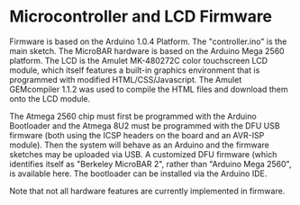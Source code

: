 Microcontroller and LCD Firmware
========


Firmware is based on the Arduino 1.0.4 Platform.  The "controller.ino" is the main sketch.  The MicroBAR hardware is based on the Arduino Mega 2560 platform.  The LCD is the Amulet MK-480272C color touchscreen LCD module, which itself features a built-in graphics environment that is programmed with modified HTML/CSS/Javascript.  The Amulet GEMcompiler 1.1.2 was used to compile the HTML files and download them onto the LCD module.

The Atmega 2560 chip must first be programmed with the Arduino Bootloader and the Atmega 8U2 must be programmed with the DFU USB firmware (both using the ICSP headers on the board and an AVR-ISP module).  Then the system will behave as an Arduino and the firmware sketches may be uploaded via USB.  A customized DFU firmware (which identifies itself as "Berkeley MicroBAR 2", rather than "Arduino Mega 2560", is available here.  The bootloader can be installed via the Arduino IDE.

Note that not all hardware features are currently implemented in firmware.